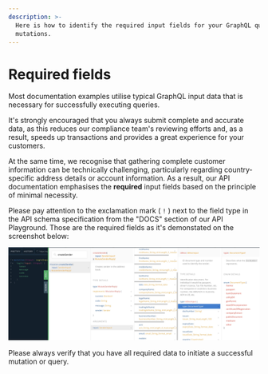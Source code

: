 ```yaml
---
description: >-
  Here is how to identify the required input fields for your GraphQL queries and
  mutations.
---
```


# Required fields

Most documentation examples utilise typical GraphQL input data that is necessary for successfully executing queries.

It's strongly encouraged that you always submit complete and accurate data, as this reduces our compliance team's reviewing efforts and, as a result, speeds up transactions and provides a great experience for your customers.

At the same time, we recognise that gathering complete customer information can be technically challenging, particularly regarding country-specific address details or account information. As a result, our API documentation emphasises the **required** input fields based on the principle of minimal necessity.&#x20;

Please pay attention to the exclamation mark ( `!` ) next to the field type in the API schema specification from the "DOCS" section of our API Playground. Those are the required fields as it's demonstated on the screenshot below:

![](../.gitbook/assets/example.jpg)

Please always verify that you have all required data to initiate a successful mutation or query.
